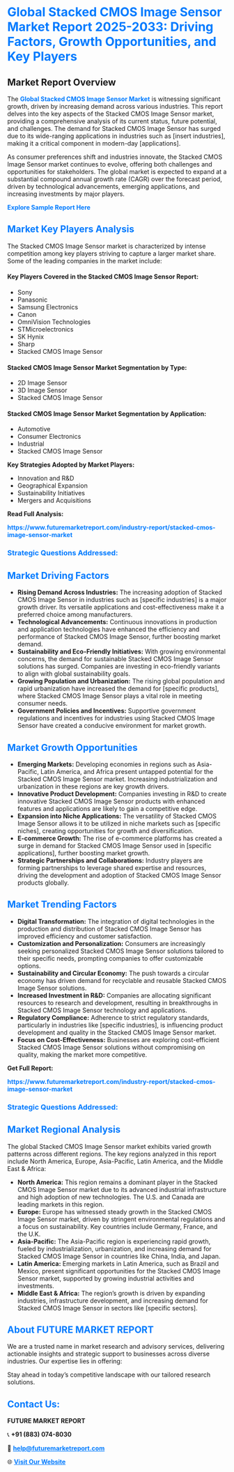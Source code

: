 <h1 style="color: #007BFF;">Global Stacked CMOS Image Sensor Market Report 2025-2033: Driving Factors, Growth Opportunities, and Key Players</h1>

<section id="overview">
<h2>Market Report Overview</h2>
<p>The <a href="https://www.futuremarketreport.com/industry-report/stacked-cmos-image-sensor-market" style="color: #007BFF; text-decoration: none;"><strong>Global Stacked CMOS Image Sensor Market</strong></a> is witnessing significant growth, driven by increasing demand across various industries. This report delves into the key aspects of the Stacked CMOS Image Sensor market, providing a comprehensive analysis of its current status, future potential, and challenges. The demand for Stacked CMOS Image Sensor has surged due to its wide-ranging applications in industries such as [insert industries], making it a critical component in modern-day [applications].</p>
<p>As consumer preferences shift and industries innovate, the Stacked CMOS Image Sensor market continues to evolve, offering both challenges and opportunities for stakeholders. The global market is expected to expand at a substantial compound annual growth rate (CAGR) over the forecast period, driven by technological advancements, emerging applications, and increasing investments by major players.</p>
</section>

<section id="overview">
<p><a href="https://www.futuremarketreport.com/request-sample/reportId=108381" style="color: #007BFF; text-decoration: none;"><strong>Explore Sample Report Here</strong></a></p>
</section>

<section id="key-players">
<h2 style="color: #007BFF;">Market Key Players Analysis</h2>
<p>The Stacked CMOS Image Sensor market is characterized by intense competition among key players striving to capture a larger market share. Some of the leading companies in the market include:</p>
<h4>Key Players Covered in the Stacked CMOS Image Sensor Report:</h4>
<ul><li>Sony</li><li>Panasonic</li><li>Samsung Electronics</li><li>Canon</li><li>OmniVision Technologies</li><li>STMicroelectronics</li><li>SK Hynix</li><li>Sharp</li><li>Stacked CMOS Image Sensor</li></ul>
<h4>Stacked CMOS Image Sensor Market Segmentation by Type:</h4>
<ul><li>2D Image Sensor</li><li>3D Image Sensor</li><li>Stacked CMOS Image Sensor</li></ul>

<h4>Stacked CMOS Image Sensor Market Segmentation by Application:</h4>
<ul><li>Automotive</li><li>Consumer Electronics</li><li>Industrial</li><li>Stacked CMOS Image Sensor</li></ul>
<p><strong>Key Strategies Adopted by Market Players:</strong></p>
<ul>
<li>Innovation and R&D</li>
<li>Geographical Expansion</li>
<li>Sustainability Initiatives</li>
<li>Mergers and Acquisitions</li>
</ul>
</section>

<section>
<p><strong>Read Full Analysis: </strong></p><a href="https://www.futuremarketreport.com/industry-report/stacked-cmos-image-sensor-market" style="color: #007BFF; text-decoration: none;"><strong>https://www.futuremarketreport.com/industry-report/stacked-cmos-image-sensor-market</strong></a>
<h3 style="color: #007BFF;">Strategic Questions Addressed:</h3>
</section>

<section id="driving-factors">
<h2 style="color: #007BFF;">Market Driving Factors</h2>
<ul>
<li><strong>Rising Demand Across Industries:</strong> The increasing adoption of Stacked CMOS Image Sensor in industries such as [specific industries] is a major growth driver. Its versatile applications and cost-effectiveness make it a preferred choice among manufacturers.</li>
<li><strong>Technological Advancements:</strong> Continuous innovations in production and application technologies have enhanced the efficiency and performance of Stacked CMOS Image Sensor, further boosting market demand.</li>
<li><strong>Sustainability and Eco-Friendly Initiatives:</strong> With growing environmental concerns, the demand for sustainable Stacked CMOS Image Sensor solutions has surged. Companies are investing in eco-friendly variants to align with global sustainability goals.</li>
<li><strong>Growing Population and Urbanization:</strong> The rising global population and rapid urbanization have increased the demand for [specific products], where Stacked CMOS Image Sensor plays a vital role in meeting consumer needs.</li>
<li><strong>Government Policies and Incentives:</strong> Supportive government regulations and incentives for industries using Stacked CMOS Image Sensor have created a conducive environment for market growth.</li>
</ul>
</section>

<section id="growth-opportunities">
<h2 style="color: #007BFF;">Market Growth Opportunities</h2>
<ul>
<li><strong>Emerging Markets:</strong> Developing economies in regions such as Asia-Pacific, Latin America, and Africa present untapped potential for the Stacked CMOS Image Sensor market. Increasing industrialization and urbanization in these regions are key growth drivers.</li>
<li><strong>Innovative Product Development:</strong> Companies investing in R&D to create innovative Stacked CMOS Image Sensor products with enhanced features and applications are likely to gain a competitive edge.</li>
<li><strong>Expansion into Niche Applications:</strong> The versatility of Stacked CMOS Image Sensor allows it to be utilized in niche markets such as [specific niches], creating opportunities for growth and diversification.</li>
<li><strong>E-commerce Growth:</strong> The rise of e-commerce platforms has created a surge in demand for Stacked CMOS Image Sensor used in [specific applications], further boosting market growth.</li>
<li><strong>Strategic Partnerships and Collaborations:</strong> Industry players are forming partnerships to leverage shared expertise and resources, driving the development and adoption of Stacked CMOS Image Sensor products globally.</li>
</ul>
</section>

<section id="trending-factors">
<h2 style="color: #007BFF;">Market Trending Factors</h2>
<ul>
<li><strong>Digital Transformation:</strong> The integration of digital technologies in the production and distribution of Stacked CMOS Image Sensor has improved efficiency and customer satisfaction.</li>
<li><strong>Customization and Personalization:</strong> Consumers are increasingly seeking personalized Stacked CMOS Image Sensor solutions tailored to their specific needs, prompting companies to offer customizable options.</li>
<li><strong>Sustainability and Circular Economy:</strong> The push towards a circular economy has driven demand for recyclable and reusable Stacked CMOS Image Sensor solutions.</li>
<li><strong>Increased Investment in R&D:</strong> Companies are allocating significant resources to research and development, resulting in breakthroughs in Stacked CMOS Image Sensor technology and applications.</li>
<li><strong>Regulatory Compliance:</strong> Adherence to strict regulatory standards, particularly in industries like [specific industries], is influencing product development and quality in the Stacked CMOS Image Sensor market.</li>
<li><strong>Focus on Cost-Effectiveness:</strong> Businesses are exploring cost-efficient Stacked CMOS Image Sensor solutions without compromising on quality, making the market more competitive.</li>
</ul>
</section>

<section>
<p><strong>Get Full Report: </strong></p><a href="https://www.futuremarketreport.com/industry-report/stacked-cmos-image-sensor-market" style="color: #007BFF; text-decoration: none;"><strong>https://www.futuremarketreport.com/industry-report/stacked-cmos-image-sensor-market</strong></a>
<h3 style="color: #007BFF;">Strategic Questions Addressed:</h3>
</section>


<section id="regional-analysis">
<h2 style="color: #007BFF;">Market Regional Analysis</h2>
<p>The global Stacked CMOS Image Sensor market exhibits varied growth patterns across different regions. The key regions analyzed in this report include North America, Europe, Asia-Pacific, Latin America, and the Middle East & Africa:</p>
<ul>
<li><strong>North America:</strong> This region remains a dominant player in the Stacked CMOS Image Sensor market due to its advanced industrial infrastructure and high adoption of new technologies. The U.S. and Canada are leading markets in this region.</li>
<li><strong>Europe:</strong> Europe has witnessed steady growth in the Stacked CMOS Image Sensor market, driven by stringent environmental regulations and a focus on sustainability. Key countries include Germany, France, and the U.K.</li>
<li><strong>Asia-Pacific:</strong> The Asia-Pacific region is experiencing rapid growth, fueled by industrialization, urbanization, and increasing demand for Stacked CMOS Image Sensor in countries like China, India, and Japan.</li>
<li><strong>Latin America:</strong> Emerging markets in Latin America, such as Brazil and Mexico, present significant opportunities for the Stacked CMOS Image Sensor market, supported by growing industrial activities and investments.</li>
<li><strong>Middle East & Africa:</strong> The region’s growth is driven by expanding industries, infrastructure development, and increasing demand for Stacked CMOS Image Sensor in sectors like [specific sectors].</li>
</ul>
</section>

<footer>
<h2 style="color: #007BFF;">About FUTURE MARKET REPORT</h2>
<p>We are a trusted name in market research and advisory services, delivering actionable insights and strategic support to businesses across diverse industries. Our expertise lies in offering:</p>

<p>Stay ahead in today’s competitive landscape with our tailored research solutions.</p>

<h2 style="color: #007BFF;">Contact Us:</h2>
<p><strong>FUTURE MARKET REPORT</strong></p>
<p>📞 <strong>+91 (883) 074-8030</strong></p>
<p>📧 <strong><a href="mailto:help@futuremarketreport.com" style="color: #007BFF;">help@futuremarketreport.com</a></strong></p>
<p>🌐 <strong><a href="https://www.futuremarketreport.com/" style="color: #007BFF;">Visit Our Website</a></strong></p>
</footer>